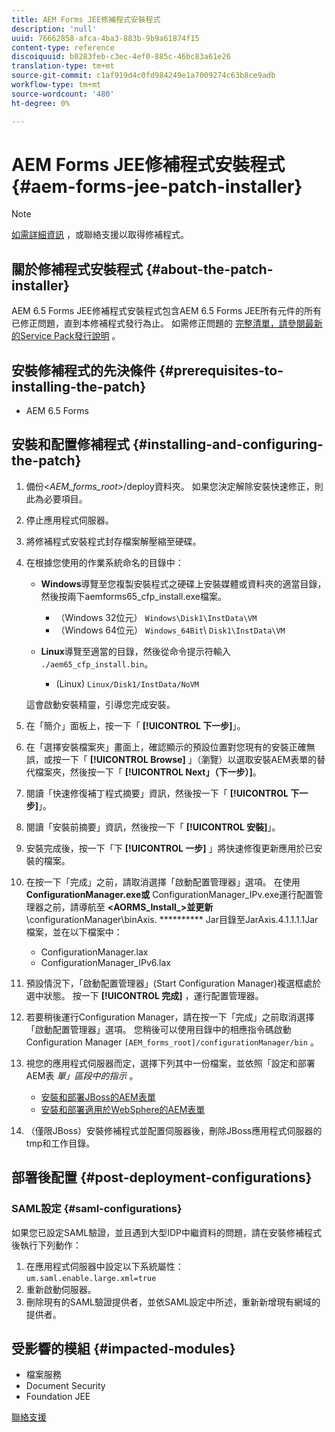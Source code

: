 ```yaml
---
title: AEM Forms JEE修補程式安裝程式
description: 'null'
uuid: 76662858-afca-4ba3-883b-9b9a61874f15
content-type: reference
discoiquuid: b0283feb-c3ec-4ef0-885c-46bc83a61e26
translation-type: tm+mt
source-git-commit: c1af919d4c0fd984249e1a7009274c63b8ce9adb
workflow-type: tm+mt
source-wordcount: '480'
ht-degree: 0%

---
```



# AEM Forms JEE修補程式安裝程式 {#aem-forms-jee-patch-installer}

>[!NOTE]
>
>[如需詳細資訊](https://www.adobe.com/account/sign-in.supportportal.html) ，或聯絡支援以取得修補程式。

## 關於修補程式安裝程式 {#about-the-patch-installer}

AEM 6.5 Forms JEE修補程式安裝程式包含AEM 6.5 Forms JEE所有元件的所有已修正問題，直到本修補程式發行為止。 如需修正問題的 [完整清單，請參閱最新的Service Pack發行說明](sp-release-notes.md) 。

## 安裝修補程式的先決條件 {#prerequisites-to-installing-the-patch}

* AEM 6.5 Forms

## 安裝和配置修補程式 {#installing-and-configuring-the-patch}

1. 備份&lt;*AEM_forms_root*>/deploy資料夾。 如果您決定解除安裝快速修正，則此為必要項目。
1. 停止應用程式伺服器。
1. 將修補程式安裝程式封存檔案解壓縮至硬碟。
1. 在根據您使用的作業系統命名的目錄中：

   * **Windows**&#x200B;導覽至您複製安裝程式之硬碟上安裝媒體或資料夾的適當目錄，然後按兩下aemforms65_cfp_install.exe檔案。

      * （Windows 32位元） `Windows\Disk1\InstData\VM`
      * （Windows 64位元） `Windows_64Bit`\ `Disk1\InstData\VM`
   * **Linux**&#x200B;導覽至適當的目錄，然後從命令提示符輸入 
`./aem65_cfp_install.bin`。

      * (Linux) `Linux/Disk1/InstData/NoVM`

   這會啟動安裝精靈，引導您完成安裝。

1. 在「簡介」面板上，按一下「 **[!UICONTROL 下一步]**」。
1. 在「選擇安裝檔案夾」畫面上，確認顯示的預設位置對您現有的安裝正確無誤，或按一下「 **[!UICONTROL Browse]** 」（瀏覽）以選取安裝AEM表單的替代檔案夾，然後按一下「 **[!UICONTROL Next」（下一步）]**。
1. 閱讀「快速修復補丁程式摘要」資訊，然後按一下「 **[!UICONTROL 下一步]**」。
1. 閱讀「安裝前摘要」資訊，然後按一下「 **[!UICONTROL 安裝]**」。
1. 安裝完成後，按一下「下 **[!UICONTROL 一步]** 」將快速修復更新應用於已安裝的檔案。

1. 在按一下「完成」之前，請取消選擇「啟動配置管理器」選項。 在使用 **ConfigurationManager.exe或** ConfigurationManager_IPv.exe運行配置管理器之前，請導航至 **&lt;AORMS_Install_>並更新**\configurationManager\binAxis. ********** Jar目錄至JarAxis.4.1.1.1.1Jar檔案，並在以下檔案中：

   * ConfigurationManager.lax
   * ConfigurationManager_IPv6.lax

1. 預設情況下，「啟動配置管理器」(Start Configuration Manager)複選框處於選中狀態。 按一下 **[!UICONTROL 完成]** ，運行配置管理器。

1. 若要稍後運行Configuration Manager，請在按一下「完成」之前取消選擇「啟動配置管理器」選項。 您稍後可以使用目錄中的相應指令碼啟動Configuration Manager `[AEM_forms_root]/configurationManager/bin` 。

1. 視您的應用程式伺服器而定，選擇下列其中一份檔案，並依照「設定和部署AEM表 *單」區段中的指示* 。

   * [安裝和部署JBoss的AEM表單](http://www.adobe.com/go/learn_aemforms_installJBoss_65)
   * [安裝和部署適用於WebSphere的AEM表單](http://www.adobe.com/go/learn_aemforms_installWebSphere_65)

1. （僅限JBoss）安裝修補程式並配置伺服器後，刪除JBoss應用程式伺服器的tmp和工作目錄。

## 部署後配置 {#post-deployment-configurations}

### SAML設定 {#saml-configurations}

如果您已設定SAML驗證，並且遇到大型IDP中繼資料的問題，請在安裝修補程式後執行下列動作：

1. 在應用程式伺服器中設定以下系統屬性：\
   `um.saml.enable.large.xml=true`
1. 重新啟動伺服器。
1. 刪除現有的SAML驗證提供者，並依SAML設定中所述，重新新增現有網域的提供者。

## 受影響的模組 {#impacted-modules}

* 檔案服務
* Document Security
* Foundation JEE

[聯絡支援](https://www.adobe.com/account/sign-in.supportportal.html)
